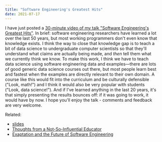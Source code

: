 ```yaml
---
title: "Software Engineering's Greatest Hits"
date: 2021-07-17
---
```


I have just posted a [30-minute video of my talk "Software Engineering's Greatest Hits"][video].
In brief:
software engineering researchers have learned a lot over the last 50 years,
but most working programmers don't even know that knowledge exists.
I think the way to close that knowledge gap is to teach a bit of data science to undergraduate computer scientists
so that they'll understand what claims are actually being made,
and _then_ tell them what we currently think we know.
To make this work,
I think we have to teach data science using software engineering data and examples—there are
lots of good generic data science courses out there,
but most people learn best and fastest when the examples are directly relevant to their own domain.
A course like this would fit into the curriculum and be culturally defensible ("Look, math!")
and I think it would also be very popular with students ("Look, data science!").
And if I've learned anything in the last 20 years,
it's that simply presenting the results bounces off:
if it was going to work, it would have by now.
I hope you'll enjoy the talk - comments and feedback are very welcome.

Related:

- [slides](@root/talks/greatest-hits/)
- [Thoughts from a Not-So-Influential Educator](@root/2020/07/09/acm-sigsoft-award/)
- [Exaptation and the Future of Software Engineering](@root/2015/11/29/exaptation/)

[video]: https://www.youtube.com/watch?v=HrVtA-ue-x0

